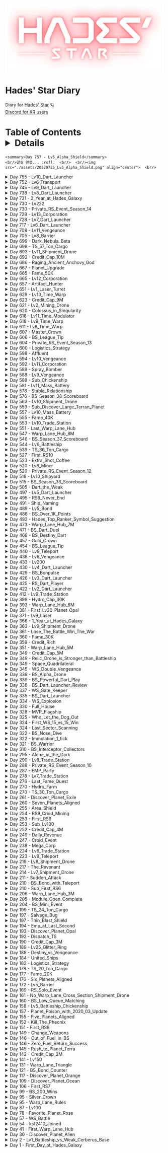 <div align='center'>
  <img src='./assets/logo.png' alt='logo'>
</div>

# Hades' Star Diary
Diary for [Hades' Star](https://store.steampowered.com/app/755800) :ringed_planet:  
[Discord for KR users](http://discord.gg/TR5CJ2p)

# Table of Contents  <details>
    <summary>Day 757 - Lv5_Alpha_Shield</summary>
    <br/>알실 만렙... :rofl:  <br/>  <br/><img src="./assets/20220725_Lv5_Alpha_Shield.png" align="center">  <br/>
  </details>  <details>
    <summary>Day 755 - Lv10_Dart_Launcher</summary>
    <br/>다트 10렙... 외톨이전함의 한계를 돌파하다 :sunglasses:  <br/>  <br/><img src="./assets/20220723_Lv10_Dart_Launcher.png" align="center">  <br/>
  </details>  <details>
    <summary>Day 752 - Lv6_Transport</summary>
    <br/>수송선 6렙 만렙!  <br/>이제 모든 함선이 최종 진화버전에 도달...  <br/>60톤이니 이제 15톤 짜리 9적을 4개씩 싣고 갈 수 있다  <br/>... 9적 많이 돌아야하나... :rofl:  <br/>  <br/><img src="./assets/20220720_Lv6_Transport.png" align="center"><br/>
  </details>  <details>
    <summary>Day 745 - Lv9_Dart_Launcher</summary>
    <br/>다트런처 9레벨 :sunglasses:  <br/>드디어 가장 강력한 휴먼- 인텔리전스 외톨이전함으로 거듭났다...  <br/>  <br/><img src="./assets/20220713_Lv9_Dart_Launcher.png" align="center"><br/>
  </details>  <details>
    <summary>Day 738 - Lv8_Dart_Launcher</summary>
    <br/>다트런처 8렙...  <br/>이제 참치초밥이든 갑오징어든 살살 녹는게 눈에 보인다 :muscle:  <br/>  <br/><img src="./assets/20220706_Lv8_Dart_Launcher.png" align="center"><br/>
  </details>  <details>
    <summary>Day 731 - 2_Year_at_Hades_Galaxy</summary>
    <br/>하데스 은하계 진입 2주년 :kissing_heart:  <br/>
  </details>  <details>
    <summary>Day 730 - Lv222</summary>
    <br/>레벨 222... 딱 좋은 콩 레벨!  <br/>레벨 222... 딱 좋은 콩 레벨!  <br/>  <br/><img src="./assets/20220628_Lv222.png" align="center"><br/>
  </details>  <details>
    <summary>Day 730 - Private_RS_Event_Season_14</summary>
    <br/>비공개 적색성단 이벤트 시즌 14  <br/>혁명군 코퍼레이션 37위!  <br/><br/>이번 시즌에는 종료 2시간 전에 이미 30위 초반대에 안착해서 버티는 느낌이었음 :thinking:  <br/>콥이 승급하는만큼 콥원분들도 고여서 :oil_drum:  <br/>  <br/><img src="./assets/20220628_Private_RS_Event_Season_14.png" align="center"><br/>
  </details>  <details>
    <summary>Day 728 - Lv13_Corporation</summary>
    <br/>이제 콥 유물 20% 보너스!!!  <br/>다... 이루었다... :heart_eyes:   <br/>  <br/><img src="./assets/20220626_Lv13_Corporation.png" align="center"><br/>
  </details>  <details>
    <summary>Day 728 - Lv7_Dart_Launcher</summary>
    <br/>다트런처 7렙 :sunglasses:  <br/>만렙 전함도 이젠 한방에 :wave:     <br/>  <br/><img src="./assets/20220626_Lv7_Dart_Launcher.png" align="center"><br/>
  </details>  <details>
    <summary>Day 717 - Lv6_Dart_Launcher</summary>
    <br/>다트런처 6렙!  <br/>이제 9,000 뎀으로 치킨함도 한방 :chicken:   <br/>  <br/><img src="./assets/20220615_Lv6_Dart_Launcher.png" align="center"><br/>
  </details>  <details>
    <summary>Day 708 - Lv11_Vengeance</summary>
    <br/>복수 11렙!  <br/>275AU에 뿌리는 22K의 광역데미지 :heart_eyes:  <br/>취한다... :beers:  <br/>  <br/><img src="./assets/20220606_Lv11_Vengeance.png" align="center"><br/>
  </details>  <details>
    <summary>Day 705 - Lv8_Barrier</summary>
    <br/>장벽 8레벨 업!  <br/>광활해진 건 좋은데... 복수랑 크기가 똑같아서 고민 :innocent:  <br/>일단 복수 11렙 연구 시작...  <br/>조금만 참자...  <br/>  <br/><img src="./assets/20220603_Lv8_Barrier.png" align="center"><br/>
  </details>  <details>
    <summary>Day 699 - Dark_Nebula_Beta</summary>
    <br/>Dark Nebula Beta  <br/>Steam으로 시작...!   <br/><br/>설정(톱니바퀴) > 속성 > 베타 > 코드입력  <br/>  <br/><img src="./assets/20220528_Dark_Nebula_Beta_01.png" align="center"><br/><br/>약간의 다운로드 후... 뙇하고 다크네뷸라 오픈!  <br/>  <br/><img src="./assets/20220528_Dark_Nebula_Beta_02.png" align="center"><br/><br/>함선... 들이 좀 맘에 안들게 변하고 구멍이(...) 나있고  <br/>일단 비쥬얼적으로는 매우 별로지만 =_=a... 해봅시다 한번...  <br/>  <br/><img src="./assets/20220528_Dark_Nebula_Beta_03.png" align="center">  <br/>
  </details>  <details>
    <summary>Day 698 - TS_57_Ton_Cargo</summary>
    <br/>와! 화물칸 만렙! 10적 3개! :muscle:  <br/><br/><img src="./assets/20220527_TS_57_Ton_Cargo.png" align="center">  <br/>
  </details>  <details>
    <summary>Day 693 - Lv11_Shipment_Drone</summary>
    <br/>수송품드론 11렙! :moneybag:  <br/>... 근데 만렙 업글은 자그마치 1,200만 클딧???  <br/>11적 가능한 클캡인데... 11적 가고나면 클딧 딱히 필요한가... :thinking:  <br/><br/><img src="./assets/20220522_Lv11_Shipment_Drone.png" align="center">  <br/>
  </details>  <details>
    <summary>Day 692 - Credit_Cap_10M</summary>
    <br/>클캡 천만 달성!  <br/>드디어 기다리고 기다리던 수송드론 업글, 화물칸확장 만렙 등이 가능해졌다 :star_struck:  <br/><br/><img src="./assets/20220521_Credit_Cap_10M.png" align="center">  <br/>
  </details>  <details>
    <summary>Day 686 - Raging_Ancient_Anchovy_God</summary>
    <br/>흔한 10적 금광 풍경 :  <br/>분노한 고대 멸치 신들의 습격 :rage:  <br/><br/><img src="./assets/20220515_Raging_Ancient_Anchovy_God.png" align="center">  <br/>
  </details>  <details>
    <summary>Day 667 - Planet_Upgrade</summary>
    <br/>첫 40렙 행성업 완료! :ringed_planet:   <br/><br/><img src="./assets/20220426_Planet_Upgrade.png" align="center">  <br/>
  </details>  <details>
    <summary>Day 665 - Fame_50K</summary>
    <br/>명성 5만 달성! :medal_military:     <br/><br/><img src="./assets/20220424_Fame_50K.png" align="center">  <br/>
  </details>  <details>
    <summary>Day 665 - Lv12_Corporation</summary>
    <br/>유물 18% 콥으로 진화 :triumph:  <br/><br/><img src="./assets/20220424_Lv12_Corporation.png" align="center">  <br/> <br/>
  </details>  <details>
    <summary>Day 657 - Artifact_Hunter</summary>
    <br/>유물사냥꾼 업적 달성! :gem:  <br/><br/><img src="./assets/20220416_Artifact_Hunter.png" align="center">  <br/>
  </details>  <details>
    <summary>Day 651 - Lv1_Laser_Turret</summary>
    <br/>열어버린 판도라의 상자... 금단의 문...  <br/><br/><img src="./assets/20220410_Lv1_Laser_Turret.png" align="center">  <br/>
  </details>  <details>
    <summary>Day 629 - Lv10_Time_Warp</summary>
    <br/>타임워프 드디어 10레벨!<br/>이제야 10적 돌 때 사람다운(?) 타임워프 속도가 나온다 :joy:  <br/>문제는... 수소소비량 1,000 :sob: 실화냐...  <br/><br/><img src="./assets/20220319_Lv10_Time_Warp.png" align="center">  <br/>
  </details>  <details>
    <summary>Day 623 - Credit_Cap_9M</summary>
    <br/>9백만 클캡 달성! <br/>하지만 쓸모있는 클캡은 1천만 클캡부터임... :roll_eyes:      <br/>언제 올리냐... 크흑... :expressionless:  <br/><br/><img src="./assets/20220313_Credit_Cap_9M.png" align="center">   <br/>
  </details>  <details>
    <summary>Day 621 - Lv2_Mining_Drone</summary>
    <br/>수소드론 2렙!  <br/>좀 더 듬직한 ㄷ으로 진화...!!  <br/>이젠 4,000 뎀 폭격기 미사일 두방 컷 맷집을 갖췄다 :joy:  <br/><br/><img src="./assets/20220311_Lv2_Mining_Drone.png" align="center">  <br/>
  </details>  <details>
    <summary>Day 620 - Colossus_in_Singularity</summary>
    <br/>Interstellar in Hades' star :star2:  <br/><br/><img src="./assets/20220310_Colossus_in_Singularity.png" align="center">  <br/>
  </details>  <details>
    <summary>Day 618 - Lv11_Time_Modulator</summary>
    <br/>타임모듈레이터 11렙 달성!  <br/>고향 항성계 전체 4배속! :zany_face:  <br/><br/><img src="./assets/20220308_Lv11_Time_Modulator.png" align="center">  <br/>
  </details>  <details>
    <summary>Day 618 - Lv9_Time_Warp</summary>
    <br/>타임워프 9렙 달성!  <br/>이제 2배속...!  <br/><br/><img src="./assets/20220308_Lv9_Time_Warp.png" align="center">  <br/>
  </details>  <details>
    <summary>Day 611 - Lv8_Time_Warp</summary>
    <br/>타임워프 8렙 달성!  <br/>이제야 좀 타임워프의 시계모양이 멋지구리하게 나온다 ㅋㅋㅋ :blush:    <br/>그동안 너무 없어 보였음 ㅋㅋㅋ :joy:    <br/><br/><img src="./assets/20220301_Lv8_Time_Warp.png" align="center">  <br/>
  </details>  <details>
    <summary>Day 607 - Master_Crown</summary>
    <br/><img src="./assets/20220225_Master_Crown_01.png" align="center"> <br/><br/>자그마치 청성 6개 시즌만에 마스터 왕관 획득 :sob: :crown:  <br/>1,021점으로 마무리했고 내가 알기론 역대 청성 최대 점수다... 감동...  <br/><br/><img src="./assets/20220225_Master_Crown_02.png" align="center"> <br/><br/>시즌 38 ~ 39 에서 청성 매칭점수는 4,450점 이었고 시즌 36 ~ 37 때 셋팅보다 좀 더 방어에 신경 썼더니 결과가 훨씬 좋았다  <br/>오메가로켓이 시원시원한 맛은 있는데 상대 끈텔 대응을 고려해보면 아무래도 운명이 훨 낫고,  <br/> <br/>무엇보다 마지막 중앙셀에서 전함들 내쪽으로 동시에 몰려와서 샌드위치될 때에 스텔스로 타겟팅 피한 뒤 한놈씩 조지는게(?) 탁월했다..  <br/>그리고 다트들면 피할 수 없는 인셉 대응도 스텔스가 매우매우 유용해서 한 5 ~ 6판 정도는 이놈 덕에 망할 판 1등한듯..  <br/><br/>시즌 34 ~ 35 때는... 매칭점수 3,650점으로 준수한 편이었는데,   <br/>아무래도 탈출기가 없고 끈이 2레벨이다 보니 5렙 끈에 너무 무력했다는 점이 아쉬운 셋팅으로 기억이 남는다  <br/>하지만 손맛은 끈펄스를 따라올 콤보가 과연 있을까...? :star_struck:   <br/><br/><img src="./assets/20220225_Master_Crown_03.png" align="center">  <br/>
  </details>  <details>
    <summary>Day 606 - BS_League_Tip</summary>
    <br/>청색성단 리그 팁  <br/>  <br/>---<br/>  <br/>목표는 생존!  <br/>  - 보통 나대면 가장 먼저 죽는다  <br/><br/>1. 최대한 피해 안 입고 마지막까지 체력을 아끼기  <br/><br/>  ㄱ. 상대 플레이어들이 가까이 다가가고 싶지 않게끔 위협 or 짜증나는 모듈로 구성  <br/>    a. 무기 모듈 : 매칭구간(보통 함선 청성점수 -1,000 ~ 1,000 정도로 매칭) 내에서 무기 데미지가 따갑긴 할 정도로 구성 (= 동네북 방지)      <br/>    b. 타임워프+실드 : 타임워프 5레벨부터는 실드 2회 사용가능, 11레벨부터는 실드 3회 사용가능  <br/>    c. 운명 : 어차피 좀 맞으면 운명튀할게 뻔해서 굳이 먼저 때리러 오지 않는다  <br/>    d. 오메가로켓 : 1렙에도 9,000 데미지라는 미친 딜량으로 인해 되도록 가까이 가고싶어하지 않는다  <br/>    e. !복수 : 이건 역효과... 마지막 셀까지 남아있으면 위험하기에 되도록 먼저 제거하러 온다  <br/><br/>ㄴ. 중앙셀 가까운 소행성 미리 안전하게 확보 (청성 빔 안 맞으면서 최대한 오래버틸 수 있는 자리)<br/>  a. 경계 축소에 쫓겨서 급하게 위치선정하려면 꼭 실수가 나옴<br/>    - 중앙셀로 먼저가서 맞고 있거나.. <br/>    - 인터셉터 몰려있는 곳으로 가야하거나.. <br/>    - 딜량 미친 혹은 이엠피 벽치기 대기 중인 상대 함선 자리에 가야하거나..  <br/>    - 외톨이 함선이랑 일기토해야하거나..<br/>  b. 무기, 실드 스펙이 상대적으로 좋으면 상대 플레이어를 위협해서 좋은 자리를 뺏거나 켈베 몰린 섹터로 쫓아내서 좋은 자리를 만들게(?) 하는 것도 가능  <br/>    - 이래저래 매칭구간에서 무기 스펙은 좋고 볼 일  <br/><br/>ㄷ. 켈베, 외톨이 포함 적 함선들끼리 먼저 싸우게하기 (텔레포트, 알파드론, 스텔스)  <br/>  a. 텔레포트, 알파드론: 속칭 인셉날리기 가능  <br/>  b. 텔레포트, 스텔스 : 난전 상황에서 타겟에서 벗어난 뒤 안 맞으면서 때리기(!) 가능     <br/>  c. 마지막 셀에서는 켈베 및 외톨이 모두 Fake 이동 (실제 이동하기 전 이동 준비동작) 만으로 조종하는 것이 가능  <br/>    - 예를 들어 운이 없어 콜로서스랑 같은 소행성에 정박하게 되는 경우.. 콜로서스를 상대쪽으로 먼저 보내고 상대가 내쪽으로 온다면 상대는 콜로서스를 때려서 나를 못때리고 나는 콜로서스와 함께 적을 협공(!)하게 된다  <br/><br/>2. 즉사, 혹은 즉사급 스킬 (끈, 복수, 로켓류 등) 보유 적 함선 대응하기  <br/><br/>  a. 끈 : 텔레포트, 끈, 운명 등으로 대응  <br/>  b. 복수 : 다트런처, 운명, 텔레포트, 블라스터실드 등으로 대응    <br/>  c. 로켓류 : 듀얼레이저, 대형화포, 운명, 블라스터실드 등으로 대응   <br/>  d. 이엠피 : 고레벨 타임워프 혹은 상대 함선보다 한발 빠르게 움직여서 장외패 대응  <br/><br/>3. 즉사, 혹은 즉사급 스킬 & 콤보 보유하기  <br/><br/>상대를 단번에 주님 곁으로 보낼 수 있는 한방은 언제나 소중하다..   <br/>  a. 끈텔 (텔레포트+끈)  <br/>  b. 끈펄스 (임펄스+끈)     <br/>  c. 복수  <br/>  d. 오메가로켓  <br/>  e. 이엠피 (장외패 시키기)  <br/>  <br/>---  <br/>   <br/>청성 매칭 클래스?<br/>    <br/>  청성 매칭점수(HS Compendium App에서 확인가능) 구간에 따라 등장하는 켈베 구성이 달라진다  <br/>  <br/>  인터셉터 1 클래스  <br/>  - 매칭점수 : 대략 -Inf ~ 2,800  <br/>  - 센티넬+가디언+인터셉터 : 섹터에 인터셉터가 최대 2기 존재    <br/>  <br/>  인터셉터 2 클래스  <br/>  - 매칭점수 : 대략 2,800 ~ 3,500    <br/>  - 센티넬+가디언+인터셉터+콜로서스  <br/>  - 섹터에 인터셉터가 최대 3기 존재  <br/>  - 중앙셀 인터셉터 출현  <br/>  <br/>  인터셉터 3 클래스  <br/>  - 매칭점수 : 대략 3,500 ~ 4,500   <br/>  - 센티넬+가디언+인터셉터+콜로서스  <br/>  - 섹터에 인터셉터가 최대 3기 존재  <br/>  - 중앙셀 콜로서스 출현  <br/>  <br/>  폭격기 & 피닉스 클래스  <br/>  - 매칭점수 : 대략 4,500 ~ 6,000   <br/>  - 가디언+인터셉터+콜로서스+폭격기(가끔 없음)  <br/>  - 중앙셀 폭격기 혹은 피닉스 출현  <br/>  - 폭격기 미사일 폭발뎀이 생겨 블실을 기용하는 등 운용에 큰 변화 생김             <br/>  <br/>  스톰 클래스 <br/>  - 대략 6,000 ~ Inf<br/>  - 가디언+인터셉터+콜로서스+폭격기  <br/>  - 중앙셀 스톰 출현    <br/>  <br/>중요한 점은 각 클래스에서 최강의 모듈 스펙을 구성하는 것이다.  <br/>물론 청성 매칭은 -1,000 ~ 1,000 점 가량 넘나들며 매칭을 시키버리기에, <br/>언제나 최강 스펙이 되려면 모든 모듈을 12렙 만렙으로 구성하는 수 밖에는 없다 ㅎㅎ  <br/>  <br/>확실히 말할 수 있는 건..  <br/>각 클래스에서 무기, 실드 등의 모듈이 많이 밀리면 1순위 타겟으로 전락한다는 점이다 (= 동네북)    <br/>
  </details>  <details>
    <summary>Day 604 - Private_RS_Event_Season_13</summary>
    <br/>비공개 적색성단 이벤트 시즌 13  <br/>혁명군 코퍼레이션 24위...!  <br/>  <br/>수소 100만 넘게 쓰고 부계 포도밭도 몇 마지기 갈아엎고... 하지만 보람찬 성과!  <br/>41등으로 전원 야외취침 위기에서 24등으로 대대장 포상으로 변경!!!  <br/>  <br/>마지막 1시간 남았을 때 위기감 느낀 콥원 분들이 모두 달려들어서  <br/>유물도 버리고 뚠뚠이만 잡는 극약처방을하니 한번에 41등 -> 30등 으로 뛰는 쾌거 ㅋㅋㅋㅋㅋ  <br/>  <br/><img src="./assets/20220222_Private_RS_Event_Season_13.png" align="center">  <br/>
  </details>  <details>
    <summary>Day 600 - Logistics_Strategy</summary>
    <br/># 수송품 드론 이용한 수송 요약  <br/><br/>1. 수송품 목적지는 각 행성 & 위성 & 교역정거장 1/N 확률인듯 (체감)  <br/>- 그렇다면 15렙 사막행성 (위성 2개) > 15렙 불행성 (위성 1개) = 15렙 바다행성 (위성 1개) > 나머지 행성 순으로 수송품 목적지가 많다  <br/>- 수송품 목적지가 많을수록 워프레인 연결 우선순위가 높다  <br/>  <br/>2. 수송품 드론 보너스 %를 늘리려면 같은 목적지 수송품을 한 곳에 모아두는 것이 좋다  <br/>- 50렙 행성들은 저장용량이 큰 편이라 수송품을 모아두는 역할에 딱이다  <br/>- 50렙 행성들에 워프레인허브 연결된 목적지들을 분배한다  <br/>- 참고로 행성의 수송품 최대 저장량은 수송품이 생산되는 최대량의 2배다 (50렙 가스행성은 40개 생산되므로 80개 저장가능)  <br/>  <br/>3. 워프레인허브 연결된 섹터가 아닌 곳으로 가는 수송품들은 몰아놓고 릴레이 혹은 직접 배달로 처리  <br/>  <br/>4. 교역정거장들은 행성에 최대한 가까이 붙여 수소를 절약할 것...!  <br/>- 안타깝게도 행성 있는 섹터 안쪽에는 들어갈 수 없어 섹터 끝에 최대한 붙여놓는 게 한계다  <br/>  <br/>5. 주황색 : 목적지 ID, 노란색 : 모아놓는 장소  <br/>  <br/><img src="./assets/20220218_Logistics_Strategy.png" align="center">  <br/> <br/>
  </details>  <details>
    <summary>Day 598 - Affluent</summary>
    <br/>자산가 업적 완료! :moneybag: :gem:  <br/>이렇게보니 백색성단 참여가 돈이 꽤 된다...  <br/><br/><img src="./assets/20220216_Affluent.png" align="center">  <br/> <br/>
  </details>  <details>
    <summary>Day 594 - Lv10_Vengeance</summary>
    <br/>복수 10렙...!  <br/>250AU 광역에 20K 데미지 :star_struck:  <br/><br/><img src="./assets/20220212_Lv10_Vengeance.png" align="center">  <br/> <br/>
  </details>  <details>
    <summary>Day 592 - Lv11_Corporation</summary>
    <br/>코퍼레이션 레벨 11 :laughing:  <br/>이제 유물 보너스 16%.. 매우 훌륭  <br/><br/><img src="./assets/20220210_Lv11_Corporation.png" align="center">  <br/> <br/>
  </details>  <details>
    <summary>Day 589 - Spray_Bomber</summary>
    <br/>작품명 : 융단폭격기  <br/><br/>백색성단 폭격기 펫의 위엄... :vomiting_face:  <br/><br/><img src="./assets/20220207_Spray_Bomber.png" align="center">  <br/> <br/>
  </details>  <details>
    <summary>Day 588 - Lv9_Vengeance</summary>
    <br/>복수 9렙 완성 이제 7장벽보다 긴 범위...! :laughing:  <br/>연이어 복수 10렙 연구 ㄱㄱ  <br/><br/><img src="./assets/20220206_Lv9_Vengeance.png" align="center">  <br/> <br/>
  </details>  <details>
    <summary>Day 588 - Sub_Chickenship</summary>
    <br/>부계 치킨함으로 진화! :poultry_leg:     <br/><br/><img src="./assets/20220206_Sub_Chickenship.png" align="center">  <br/> <br/>
  </details>  <details>
    <summary>Day 581 - Lv11_Mass_Battery</summary>
    <br/>대형화포 11렙!!!  <br/>이제 스톰은 면역이다 :zany_face:  <br/><br/><img src="./assets/20220130_Lv11_Mass_Battery.png" align="center">  <br/> <br/>
  </details>  <details>
    <summary>Day 578 - Stable_Relationship</summary>
    <br/>365일을 존버한 끝에 얻어낸 성과... :innocent:  <br/><br/><img src="./assets/20220127_Stable_Relationship.png" align="center">  <br/> <br/>
  </details>  <details>
    <summary>Day 576 - BS_Season_38_Scoreboard</summary>
    <br/>청성 시즌 38 성과표 :smirk:  <br/>952점으로 3등 :triumph:  <br/>3판이 남아있어 +0~36점이 가능하지만 어차피 1등은 불가능하므로 패스<br/>졌지만... 잘 싸웠다... 흑흑...  <br/><br/>그나저나 청성 지박령 맵핵키드가 1,010점으로 드디어 졸업... <br/>나도 졸업 좀...  <br/><br/><img src="./assets/20220125_BS_Season_38_Scoreboard.png" align="center">  <br/>
  </details>  <details>
    <summary>Day 563 - Lv10_Shipment_Drone</summary>
    <br/>수송품드론 10레벨 달성!!! :moneybag:  <br/><br/>수소소비량 10,000 -> 12,500 으로 증가  <br/><br/><img src="./assets/20220112_Lv10_Shipment_Drone.png" align="center">  <br/> <br/>
  </details>  <details>
    <summary>Day 559 - Sub_Discover_Large_Terran_Planet</summary>
    <br/>거대 육지행성까지 찾아버린 부계...  <br/>대충 7적 정도 찍고말줄 알았는데 어느새 8적도 넘어버륌...  <br/>귀찮아서 요즘 거의 안해주는데도 시간 누적이란 역시 무섭... :alarm_clock:  <br/><br/><img src="./assets/20220108_Sub_Discover_Large_Terran_Planet.png" align="center">  <br/>
  </details>  <details>
    <summary>Day 557 - Lv10_Mass_Battery</summary>
    <br/>대형화포 10렙 달성!  <br/><br/><img src="./assets/20220106_Lv10_Mass_Battery.png" align="center">  <br/> <br/>
  </details>  <details>
    <summary>Day 555 - Fame_40K</summary>
    <br/>명성 40K 달성!  <br/><br/><img src="./assets/20220104_Fame_40K.png" align="center">  <br/>
  </details>  <details>
    <summary>Day 553 - Lv10_Trade_Station</summary>
    <br/>교역정거장 만렙 달성!!! :moneybag:  <br/><br/><img src="./assets/20220102_Lv10_Trade_Station.png" align="center">  <br/>
  </details>  <details>
    <summary>Day 551 - Last_Warp_Lane_Hub</summary>
    <br/>2021년의 마지막 날 모든 워프레인허브 건설 완료   <br/><br/><img src="./assets/20211231_Last_Warp_Lane_Hub.png" align="center">  <br/>
  </details>  <details>
    <summary>Day 547 - Warp_Lane_Hub_8M</summary>
    <br/>8M 워프레인허브 완공!   <br/><br/><img src="./assets/20211227_Warp_Lane_Hub_8M.png" align="center">  <br/>
  </details>  <details>
    <summary>Day 546 - BS_Season_37_Scoreboard</summary>
    <br/>2021년 마무리인 청성 시즌 37 성과표  <br/>말아먹은 판도 말아먹은 판이고... 연말 긴급업무가 쏟아진 덕분에 아예 빼먹고 못한 판들이 많이 보임  <br/>... 살려... 줘... :innocent:  <br/><br/><img src="./assets/20211226_BS_Season_37_Scoreboard.png" align="center">  <br/>
  </details>  <details>
    <summary>Day 544 - Lv6_Battleship</summary>
    <br/>Goodbye Chicken,  <br/>Welcome Lamborghini.  <br/><br/><img src="./assets/20211224_Lv6_Battleship.png" align="center">  <br/>
  </details>  <details>
    <summary>Day 539 - TS_36_Ton_Cargo</summary>
    <br/>36톤 완성...!  <br/>이제 10적 2개씩 수송!  <br/><br/><img src="./assets/20211219_TS_36_Ton_Cargo.png" align="center">  <br/>
  </details>  <details>
    <summary>Day 527 - First_RS10</summary>
    <br/>10적 첫 진입!!!  <br/><br/>1트엔 폭망했고 2트째엔 게이트 옆에 10행이 있어서 1행하는 데에 성공! :smiling_face_with_three_hearts:   <br/>내가... 직접 캔 10적 유물 4개 넘나 소듕... :heart_eyes:  <br/><br/><img src="./assets/20211207_First_RS10.png" align="center">  <br/>
  </details>  <details>
    <summary>Day 523 - Extra_Shot_Coffee</summary>
    <br/>Ristretto, Espresso, Cold Brew  <br/><br/>(수소로켓) 샷 추가한 (적색성단연장) 찐한 각성 커피 3대장 완성...! :coffee:  <br/><br/><img src="./assets/20211203_Extra_Shot_Coffee.png" align="center">  <br/>
  </details>  <details>
    <summary>Day 520 - Lv6_Miner</summary>
    <br/>나도 드디어 6레벨 채굴이...!  <br/>동시에 수소로켓 연구 시작 :laughing:  <br/>전투형 커세어의 활약을 기대하고 있음 :boom:  <br/><br/><img src="./assets/20211130_Lv6_Miner.png" align="center">  <br/>
  </details>  <details>
    <summary>Day 520 - Private_RS_Event_Season_12</summary>
    <br/>비공개 적색성단 이벤트 시즌 12  <br/>혁명군 코퍼레이션 33위...!  <br/><br/>정말 순간적으로 메가콥이 된 느낌을 받을 수 있었다 :laughing:  <br/>무슨 9적 큐가 풀팟으로 계속 돌아가는지 ㅋㅋㅋㅋ  <br/><br/><img src="./assets/20211130_Private_RS_Event_Season_12.png" align="center">  <br/>
  </details>  <details>
    <summary>Day 518 - Lv10_Shipyard</summary>
    <br/>함선제작소 10렙 달성...!  <br/>수송선 8대가 아주 뿌- 듯 :smile:    <br/><br/><img src="./assets/20211128_Lv10_Shipyard.png" align="center">  <br/>
  </details>  <details>
    <summary>Day 515 - BS_Season_36_Scoreboard</summary>
    <br/>청색성단 시즌 36 성과표  <br/>내일은 안하고 시즌 37로 넘길거니까... 이게 최종 점수!  <br/>아주 골고루 엉망진창이었음 =_=ㅋ  <br/><br/>다음 시즌엔 본 게임이라 잘해야할텐데...  <br/><br/><img src="./assets/20211125_BS_Season_36_Scoreboard.png" align="center">  <br/>
  </details>  <details>
    <summary>Day 505 - Dart_the_Weak</summary>
    <br/>다트 야캐욧!!!  <br/>:plate_with_cutlery: :deer:  <br/><br/><img src="./assets/20211115_Dart_the_Weak.png" align="center">  <br/>
  </details>  <details>
    <summary>Day 497 - Lv5_Dart_Launcher</summary>
    <br/>다트 런처 5렙... 이제 인셉도 한방 :innocent:  <br/>치킨함 한방까지는 앞으로 1렙... :coffin:  <br/>청성 다음 시즌을 위한 모든 준비가 끝났다 :smirk:  <br/><br/><img src="./assets/20211107_Lv5_Dart_Launcher.png" align="center">  <br/>
  </details>  <details>
    <summary>Day 495 - RS9_Never_End</summary>
    <br/>대충 9적 길다는 짤  <br/><br/><img src="./assets/20211105_RS9_Never_End.png" align="center">  <br/>
  </details>  <details>
    <summary>Day 491 - Ship_Naming</summary>
    <br/>함선들 이름으로 제법 마음에 드는 컨셉을 잡았다...  <br/><br/>백성은 성과에 따라 크레딧이 달라지니 스톡옵션  <br/>청성은 성과내면 크레딧이 들어오니 인센티브  <br/>수송이는 꾸준히 수입을 내니 샐러리  <br/>채굴이는 연료니까 커피 :coffee:  <br/><br/>적성 대포 & 복수는 덩어리만 남기고 싹 걸러주니까 필터  <br/>적성 다트 & 블실 & 장벽은 핵심이니까 코어  <br/>적성 다트 & 타임워프는 있으면 편리하니 포매터 :laughing:  <br/><br/><img src="./assets/20211101_Ship_Naming.png" align="center">  <br/>
  </details>  <details>
    <summary>Day 489 - Lv5_Bond</summary>
    <br/>끈 5렙 달성 :smirk:  <br/><br/>청성에서 받은 3,000 크리스탈 좀 써서 2 -> 5 로 한번에 쩜~프  <br/>사정거리 좀 길어지고 시간 좀 길어졌을 뿐인데  <br/>사용감각은 거의 다른 모듈을 쓰는 수준...  <br/><br/>그럼 끈 12렙은 대체 어떤 세상인 겁니까 선생님?! :monocle_face:  <br/><br/><img src="./assets/20211030_Lv5_Bond.png" align="center">  <br/>
  </details>  <details>
    <summary>Day 486 - BS_Over_1K_Points</summary>
    <br/>시즌 35 청성 마스터에 도전하였으나...  <br/>목표하였던 1,000점을 넘기고도 샤킬님에게 패배 :rofl:  <br/>뭐... 일단 목표치는 달성했으니... :smirk:  <br/><br/>다음 시즌을 쉬고 다다음 시즌에 도전할지 그냥 다음 시즌도 연습 + 크리스탈 벌이 겸 해볼지 고민되는 중 :thinking:  <br/><br/><img src="./assets/20211027_BS_Over_1K_Points.png" align="center">  <br/>
  </details>  <details>
    <summary>Day 482 - Hades_Top_Ranker_Symbol_Suggestion</summary>
    <br/>각 성단별 랭커 심볼에 대한 단상...  <br/>헤드기어보다는 후광같은 걸로 표현했으면 훨씬 더 좋았을것 같다  <br/>현재 심볼 그대로라면 백성 랭커는 영 되고싶지않다 :smirk:    <br/><br/><img src="./assets/20211023_Hades_Top_Ranker_Symbol_Suggestion.png" align="center">  <br/>
  </details>  <details>
    <summary>Day 473 - Warp_Lane_Hub_7M</summary>
    <br/>7백만 워프레인허브 완공! :yum:    <br/><br/><img src="./assets/20211014_Warp_Lane_Hub_7M.png" align="center">  <br/>
  </details>  <details>
    <summary>Day 471 - BS_Dart_Duel</summary>
    <br/>청성 다트 랭커 간의 막고라....  <br/>패자는 즉시 5등 :weary:   <br/><br/>상대가 10오실에 6다트라 무기 실드 모두 열세였는데...  <br/>다행히 상대가 다트 무빙샷 매커니즘에 익숙치 않아 다트 미사일 6대 중 1대만 맞고 승리 :laughing:  <br/>원래는 2대 맞을 건데 임펄스로 긴급탈출해서 생존! 2대 맞았으면 죽었을듯...  <br/><br/>그나저나... 4렙 다트 4대나 꽂아야 간신히 죽다니... 역시 10오실 미친 실드량 :confused:  <br/><br/>[youtube video](https://youtu.be/QV3F4djVQD0)    <br/><br/><img src="./assets/20211012_BS_Dart_Duel.png" align="center">    <br/>
  </details>  <details>
    <summary>Day 468 - BS_Destiny_Dart</summary>
    <br/>운명의 다트... :dart::star2:    <br/><br/>[youtube video](https://youtu.be/GkIXZApo_Xg)  <br/><br/><img src="./assets/20211009_BS_Destiny_Dart.png" align="center">  <br/>
  </details>  <details>
    <summary>Day 457 - Gold_Crown</summary>
    <br/>청성 금왕관으로 업그레이드! :crown:  <br/>다음 시즌엔 꼭 청성 마스터... :sob:  <br/><br/><img src="./assets/20210928_Gold_Crown.png" align="center">  <br/>
  </details>  <details>
    <summary>Day 454 - BS_League_Tip</summary>
    <br/>청색성단 리그 1일차에 청성 랭킹 6판 (all 1등 시 총 72점) 확보 방법  <br/><br/>---<br/><br/>문제 상황 :  <br/><br/>리그 시작 전에 청성을 안하고 쌓아두면 청성 보상이 2일치 쌓이듯 랭킹 6판 (하루에 랭킹 3판씩 생성) 이 쌓여있을거라고 생각하지만 실은 랭킹 3판 + 1판 = 4판 밖에 쌓이지 않는다. 청성 랭커를 노린다면 몇점 차이로 승부가 갈리는 경우도 있으므로, 이는 매우 크리티컬한 문제다.  <br/><br/>---<br/><br/>해결 방법 :  <br/><br/>청성 리그는 한국 시간으로 대략 새벽 2시 20분에 시작하고 끝난다. 이 점을 이용하여 다음과 같은 플레이가 가능하다.  <br/><br/>1. 리그 종료 시각 전으로 청성 재충전 시간을 맞춰 놓는다 (예시 : 1d 5h = 한국 시간 저녁 9시)  <br/>(개발자 발언 링크 : https://discordapp.com/channels/255083954036670464/255083954036670464/522124798323720194)  <br/><br/>2. 리그 종료 0d 5h 에는 청성을 하지 않는다 (랭킹 3판 생성)  <br/><br/>3. 리그 종료 후 새로운 리그에서 청성을 한다  <br/><br/>4. 이후 새로운 리그 29d 5h 에 랭킹 3판이 다시 생기면 청성을 한다 (이로서 청성 1일차에 랭킹 6판 완료)  <br/><br/>5. 새로운 리그가 종료되기 전에 3판 + (30일 * 3판) = 총 93판을 플레이  <br/><br/>리그 기간 내내 all 1등 시 93판 * 12점 = 1,116점으로 이론 상 최대점수 획득이 가능하다.  <br/><br/>참고로 역대 청성 1등은 940 ~ 1,000 점 수준에 형성되어 있으며 이는 1등/1등/2등 = 32점으로 하루 평균 4점 감점 당한 수준이다.  <br/>
  </details>  <details>
    <summary>Day 440 - Lv9_Teleport</summary>
    <br/>9텔의 위엄... 어마무시한 범위보소 :100:  <br/>근데 수소 소비량 800... :pensive:  <br/><br/><img src="./assets/20210911_Lv9_Teleport.png" align="center">  <br/> <br/>
  </details>  <details>
    <summary>Day 438 - Lv8_Vengeance</summary>
    <br/>복수 8렙 달성 :star2:  <br/><br/><img src="./assets/20210909_Lv8_Vengeance.png" align="center">  <br/> <br/>
  </details>  <details>
    <summary>Day 433 - Lv200</summary>
    <br/>200렙 달성!<br/>플레이 433일만에 튜토리얼 끝낸 늅 :hatching_chick:  <br/><br/><img src="./assets/20210904_Lv200.png" align="center">  <br/>
  </details>  <details>
    <summary>Day 430 - Lv4_Dart_Launcher</summary>
    <br/>다트 4렙 달성...!  <br/>이제 가디언 한방따리! 드루와 드루와 :boom:  <br/><br/><img src="./assets/20210901_Lv4_Dart_Launcher.png" align="center">  <br/>
  </details>  <details>
    <summary>Day 429 - BS_Bonpulse</summary>
    <br/>청성 업계인의 새로운 무기 : 끈펄스 :star2:    <br/><br/>[youtube video](https://youtu.be/lKttyMr1nCE)  <br/><img src="./assets/20210831_BS_Bonpulse.png" align="center">  <br/> <br/>
  </details>  <details>
    <summary>Day 426 - Lv3_Dart_Launcher</summary>
    <br/>다트 3렙 완료!  <br/>좀 더 강해진 기분이 든다 :muscle:    <br/><br/><img src="./assets/20210828_Lv3_Dart_Launcher.png" align="center">  <br/>
  </details>  <details>
    <summary>Day 425 - RS_Dart_Player</summary>
    <br/>9적 다다대 조합으로 성공적 변경 :kissing_heart:  <br/><br/>처음에는 적응안돼서 1행 실패 3~5회 연속으로하다가...  <br/>눈물을 흘리며 텔 모두 빼고 강화에 복수2개까지 껴서 1행 간신히 성공...  <br/><br/>이 렙 먹고 뚜벅이라니!!! :sob: <br/><br/>하지만 좀 더 돌다보니 손(?)이 업그레이드 되어서 다시 강화랑 복수 하나 빼고 텔포 재설치 후 솔로 1행 성공!  <br/>뚜벅이 탈출 성공 :innocent:  <br/><br/>현재 조합은  <br/><br/>8대형/4오실/8텔/7복수/3재활/1안식  <br/>2다트/5블실/8텔/7장벽/3재활/1안식  <br/>2다트/1광실/8텔/7장벽/3재활/1안식  <br/><br/><img src="./assets/20210827_RS_Dart_Player.png" align="center">  <br/>
  </details>  <details>
    <summary>Day 422 - Lv2_Dart_Launcher</summary>
    <br/>다트런쳐 2렙 :rocket:    <br/>인터셉터 한방 컷 나오는 5렙까지 쭉 달릴 예정 :wink:  <br/><br/><img src="./assets/20210824_Lv2_Dart_Launcher.png" align="center">  <br/>
  </details>  <details>
    <summary>Day 412 - Lv9_Trade_Station</summary>
    <br/>교역정거장 9렙 완공!  <br/><br/><img src="./assets/20210814_Lv9_Trade_Station.png" align="center">  <br/>
  </details>  <details>
    <summary>Day 399 - Hydro_Cap_30K</summary>
    <br/>수소캡 30만 달성!  <br/><br/><img src="./assets/20210801_Hydro_Cap_30K.png" align="center">   <br/>
  </details>  <details>
    <summary>Day 393 - Warp_Lane_Hub_6M</summary>
    <br/>6M 워프레인허브 완공!  <br/>스페이스 나스카 문양을 완성해가고 있다... :star_struck:  <br/><br/><img src="./assets/20210726_Warp_Lane_Hub_6M.png" align="center">   <br/>
  </details>  <details>
    <summary>Day 381 - First_Lv30_Planet_Opal</summary>
    <br/>첫 레벨 30 행성...!  <br/>우주엘레베이터가 인상적이다. 언제 설치됐지 :monocle_face:  <br/><br/><img src="./assets/20210714_First_Lv30_Planet_Opal.png" align="center">  <br/> <br/>
  </details>  <details>
    <summary>Day 371 - Lv9_Laser</summary>
    <br/>9레 완성!  <br/>6레부터 한번에 쭉달려서 9레가 되니 정말 체감 파워 뿜뿜 :star_struck:   <br/>이제 청성에서도 백성에서도 맞대결이 두렵지 않다 :muscle:  <br/><br/><img src="./assets/20210704_Lv9_Laser.png" align="center">  <br/> <br/>
  </details>  <details>
    <summary>Day 366 - 1_Year_at_Hades_Galaxy</summary>
    <br/>하데스 은하계 진입 1주년 :kissing_heart:  <br/>
  </details>  <details>
    <summary>Day 363 - Lv9_Shipment_Drone</summary>
    <br/>수송품드론 9레벨 달성!!! :moneybag:  <br/><br/>수소소비량 7,500 -> 10,000 으로 증가  <br/><br/><img src="./assets/20210626_Lv9_Shipment_Drone.png" align="center">  <br/> <br/>
  </details>  <details>
    <summary>Day 361 - Lose_The_Battle_Win_The_War</summary>
    <br/>백성 격언 중 "상대 콥에 12끈이 보이거든 1행이나 하라..." 는 말이 있다  <br/>질게 뻔한 한타 싸움... 하지만 백성에서는 기습적 동맥경화(?) 한 방이면 모든 게 끝!  <br/><br/>방심한 상대는 우리 전함들을 한번 전멸시키고 유물을 163개나 10행에 넣어두고도 딱 2개...  <br/>그것도 인트러스트로 간신히 가져갈 수 있었다 ㅋㅋㅋ  <br/><br/>최종 스코어는 자그마치 26 : 2 로 낙승!  <br/><br/>[youtube video](https://youtu.be/qNXM8x_8c8g)   <br/><br/><img src="./assets/20210624_Lose_The_Battle_Win_The_War.png" align="center">   <br/>
  </details>  <details>
    <summary>Day 360 - Fame_30K</summary>
    <br/>명성 30,000 달성!!  <br/><br/><img src="./assets/20210623_Fame_30K.png" align="center">   <br/>
  </details>  <details>
    <summary>Day 359 - Credit_Rich</summary>
    <br/>나도 이제 크레딧 부- 자 :moneybag:  <br/><br/><img src="./assets/20210622_Credit_Rich.png" align="center">   <br/>
  </details>  <details>
    <summary>Day 351 - Warp_Lane_Hub_5M</summary>
    <br/>5M 워프레인허브 완공 :star_struck:  <br/><br/><img src="./assets/20210614_Warp_Lane_Hub_5M.png" align="center">   <br/>
  </details>  <details>
    <summary>Day 349 - Credit_Cap_5M</summary>
    <br/>5백만 클캡 달성! <br/>드뎌 워프레인, 수송드론 5백만따리 업그레이드 하겠구먼!  <br/>  <br/>
  </details>  <details>
    <summary>Day 349 - Relic_Drone_is_Stronger_than_Battleship</summary>
    <br/>긴장이 흐르는 국경지대...  <br/><br/>초반 격전지 였던 10시 방향 10행에서 무력으로 밀린 후 :sob:  <br/>급하게 5시 방향 10행으로 변경.  <br/><br/>근데 웃긴 건 압도적 점수 차이로 이길 예정 :roll_eyes:  <br/>고렙 유물드론이 이렇게 중요합니다...  <br/><br/><img src="./assets/20210612_Relic_Drone_is_Stronger_than_Battleship.png" align="center">   <br/>
  </details>  <details>
    <summary>Day 349 - Space_Quadrilateral</summary>
    <br/>범- 우주적 도형 생성...    <br/><br/><img src="./assets/20210612_Space_Quadrilateral.png" align="center">   <br/>
  </details>  <details>
    <summary>Day 345 - WS_Double_Vengeance</summary>
    <br/>더블 복수 예열 중...  <br/><br/><img src="./assets/20210608_WS_Double_Vengeance.png" align="center">   <br/>
  </details>  <details>
    <summary>Day 339 - BS_Alpha_Drone</summary>
    <br/>청성 종이비행기 날리기의 핵심은 역시  <br/>종이비행기의 내구력!  <br/><br/>1렙 : 400, 2렙 1,200, 3렙 2,500 인데  <br/>인셉 DPS가 90이니 3렙이면 인셉 3마리 협공도 약 9초 정도 버틸 수 있는 수준!  <br/><br/>이정도면 인셉 날리기엔 이론상 충분하다  <br/>빨리 올려서 다음 시즌은 제발 성공적으로... :weary:  <br/><br/><img src="./assets/20210602_BS_Alpha_Drone.png" align="center">   <br/>
  </details>  <details>
    <summary>Day 339 - BS_Powerful_Dart_Play</summary>
    <br/>다트 1렙 + 광실 1렙으로 전함 2대 순삭하기...  <br/>진짜 맞기만하면 엄청 쎄긴하다 다트 :star_struck:  <br/><br/>[youtube video](https://youtu.be/yTFV_2I4Hbc)  <br/>
  </details>  <details>
    <summary>Day 338 - BS_Dart_Launcher_Review</summary>
    <br/>청성 다트 모듈로 도전 후기 <br/><br/>1. 인셉은 최악의 적 :  <br/>딱 달라붙은 상태 아니면 같은 위치에서 인셉 하나한테 영거리 다트 쏴도 못 맞춘다 (오메가 실드 사용 시)  <br/><br/>2. 다트의 긴 사정거리는 패널티 :  <br/>보통이면 안 닿고 스쳐지나갈 위치인데 어그로 끌려서 인셉들이 몰려듬 :weary:  <br/><br/>3. 종잇장도 맞들면 망 :  <br/>다트와 본체가 인셉에게 동시에 맞으니 안 그래도 종잇장인 광역실드가 살살 녹아버림 :sob: (광역 실드 사용 시)  <br/><br/>4. 너덜너덜 :  <br/>타임워프로 실드 2장 쓰는데도 켈베들 처리하고나면 너덜너덜...  <br/>광역 실드는 살살 녹아서, 오메가 실드는 딜 로스가 너무 많아서.. :vomiting_face:  <br/><br/>결론  <br/><br/>다트는 고급 사용자용 모듈 맞음 ㅇㅇ; 당할 땐 신박한데 쓰는 입장에선 좋지만은 않은 모듈    <br/>이번 시즌은 망... 알파드론 3렙으로 인셉들 싹 치우는 거 가능한지 시험해보고 <br/>안된다 싶으면 차라리 원래 하던대로 포격끼고 도는 게 나을 듯  <br/>랭크 매칭율로 보나 승률로 보나 이래저래...   <br/>
  </details>  <details>
    <summary>Day 337 - WS_Gate_Keeper</summary>
    <br/>다트 찍고 처음으로 해보는 백색성단 게이트키퍼  <br/><br/>주요 임무는 펫 삼을 켈베 하나를 끈텔로 납치 후 다트로 피해 없는 교전상태를 유지,  <br/>외근 나간 다른 전함들이 도약으로 빠른 귀환 & 모듈 교환이 가능하도록 하는 것  <br/><br/>이 직무는 간단해보이지만 사실 텔, 끈, 다트, 장벽 4개 모듈이 필요한 콤비네이션...!!  <br/><br/><img src="./assets/20210531_WS_Gate_Keeper.png" align="center">   <br/>
  </details>  <details>
    <summary>Day 335 - BS_Dart_Launcher</summary>
    <br/>청색성단 다음 시즌 도전 준비 (거의) 완료...  <br/>끈 2렙이랑 알파드론 3렙으로만 올리면 되는데,  <br/>뭐 크리티컬한 셋팅인 다트 1렙과 복수 7렙은 준비가 완료되었으니 문제 없음!  <br/> <br/><img src="./assets/20210529_BS_Dart_Launcher.png" align="center">   <br/>
  </details>  <details>
    <summary>Day 334 - WS_Explosion</summary>
    <br/>하데스 스타 최고의 장관은 역시 백색성단 폭파씬 :bomb:  <br/> <br/><img src="./assets/20210528_WS_Explosion.png" align="center">   <br/>
  </details>  <details>
    <summary>Day 330 - Full_House</summary>
    <br/>마지막 섹터 스캔을 끝으로 마지막 행성이자 두번째 얼음행성 발견 완료! :ice_cube:  <br/>두개의 강한켈베기지를 적성3+청성1+백성1 = 전함 5대 총동원해서 밀어버리고  <br/>노랑성단 탐험가 + 식민지 개척자 업적도 완료하니,  <br/>이제 후반부 컨텐츠에 들어섰구나... 하는 느낌이 확~ 온다 :sweat_smile:  <br/> <br/><img src="./assets/20210524_Full_House.png" align="center">   <br/>
  </details>  <details>
    <summary>Day 328 - MVP_Flagship</summary>
    <br/>이번 백색성단의 MVP : 기함  <br/>유물 22개 + 수송 2대 + 채굴 1대 잡아먹는 기염을 토해 승리 굳히기를 해냄...!  <br/>상대는 10행 점거하고 우리는 5행 점거했는데 ㅋㅋㅋㅋㅋ  <br/>게이트키퍼가 얼마나 중요한 포지션인지 확인할 수 있었던 판이었음 :laughing:  <br/> <br/><img src="./assets/20210522_MVP_Flagship.png" align="center">   <br/>
  </details>  <details>
    <summary>Day 325 - Who_Let_the_Dog_Out</summary>
    <br/>1다트 2광실 12탐웦의 무시무시함을 목격...  <br/>기동력 실화냐...  <br/>이기긴 했는데 리얼 운빨 :fearful:  <br/><br/>[youtube video](https://youtu.be/PIAtvsS8rHk)  <br/><br/><img src="./assets/20210519_Who_Let_the_Dog_Out.png" align="center">   <br/>
  </details>  <details>
    <summary>Day 324 - First_WS_15_vs_15_Win</summary>
    <br/>백색 첫 15 vs 15 승리...!  <br/>9적 오고 3티어 승리를 하니 120만 클딧에 8만 수소...! :moneybag:  <br/>달달하다 :honey_pot:  <br/><br/><img src="./assets/20210518_First_WS_15_vs_15_Win.png" align="center">   <br/>
  </details>  <details>
    <summary>Day 324 - Last_Sector_Scanning</summary>
    <br/>마지막 섹터까지 오픈 중...  <br/>결국 끝을 보게 만드는구나 더럽게 안나오는 얼행2... :sweat:    <br/><br/><img src="./assets/20210518_Last_Sector_Scanning.png" align="center">   <br/>
  </details>  <details>
    <summary>Day 322 - BS_Nose_Dive</summary>
    <br/>"난 죽음을 택하겠다!"  <br/><br/>[youtube video](https://youtu.be/GCREdQUiNvI)  <br/>
  </details>  <details>
    <summary>Day 322 - Immolation_1_tick</summary>
    <br/>기함 이몰레이션을 처음 직접 써봤다...  <br/>1틱 차이로는 피가 0이되어도 켈베 함선 이미지가 남아있다는 것을 확인 신기신기... :sweat_smile:  <br/><br/><img src="./assets/20210516_Immolation_1_tick.png" align="center">   <br/>
  </details>  <details>
    <summary>Day 321 - BS_Warrior</summary>
    <br/>청색성단 워리어 업적 완료!  <br/><br/><img src="./assets/20210515_BS_Warrior.png" align="center">   <br/>
  </details>  <details>
    <summary>Day 310 - BS_Interceptor_Collectors</summary>
    <br/>착한인셉 42친구 모으기 퀘스트...  <br/>게으름피우다 2시간 남짓 남았을 때 18친구밖에 못 모은 상태였는데  <br/>청성에서 수기+재활용+강화+안식끼고 인셉대환장파티를 열어 가볍게 해결!  <br/>참고로 돌다보니 안건데 내 전함 터진 이후에 인셉을 다른 전함이 잡더라도 카운트 올라감!  <br/><br/>[youtube video](https://www.youtube.com/watch?v=jO-uUAJO9wc)  <br/><br/><img src="./assets/20210504_BS_Interceptor_Collectors.png" align="center">   <br/>
  </details>  <details>
    <summary>Day 295 - Alone_in_the_Dark</summary>
    <br/>강력한 켈베기지와 켈베함선이 그득할게 뻔한 미확인섹터를 안전하게 건너가는 채굴이...  <br/><br/><img src="./assets/20210419_Alone_in_the_Dark.png" align="center">  <br/>
  </details>  <details>
    <summary>Day 290 - Lv8_Trade_Station</summary>
    <br/>교역정거장 8렙 완공!  <br/>교역정거장 6렙의 약 2배 효율... 믓찌다...  <br/>수송품 당 1,000 클딧 넘었다고 좋아했었는데 이젠 2,000 클딧! :heart_eyes:  <br/><br/><img src="./assets/20210414_Lv8_Trade_Station.png" align="center">  <br/>
  </details>  <details>
    <summary>Day 288 - Private_RS_Event_Season_10</summary>
    <br/>비공개 적색성단 이벤트 시즌 10 종료  <br/><br/>혁명군 코퍼레이션 136위 / 342,029점  <br/>NOVA 코퍼레이션 181위 / 302,197점  <br/><br/>NOVA 콥에선 기본급 100% 인상(?) 받고 용병으로 뛰었고 (8적 16개, 7적 142개, 6적 18개) * 2 매출을 내는데 성공 :laughing:  <br/>200위권 밖일때부터 달려서 결국 200위 순위권에 뙇 모습이 나올 때의 그 뿌듯함이란...  <br/> <br/>7적 비공으로 유물 2배로 받아가며 뛰니 수소가 흑자가 나는 것을 볼 수 있었다...! 넘나리 풍성한 이벤트!  <br/>I also credit joa :money_mouth_face:    <br/><br/><img src="./assets/20210412_Private_RS_Event_Season_10.png" align="center">  <br/>
  </details>  <details>
    <summary>Day 287 - EMP_Party</summary>
    <br/>신나게 터지는 EMP에 맞춰 인셉 댄스...  <br/><br/>[youtube video](https://youtu.be/SmfuUwMQXh0)<br/><br/><img src="./assets/20210411_EMP_Party.png" align="center">  <br/>
  </details>  <details>
    <summary>Day 278 - Lv7_Trade_Station</summary>
    <br/>교역정거장 7렙 완성!  <br/>시간 당 1,568 클딧 :kissing_closed_eyes:  <br/><br/><img src="./assets/20210402_Lv7_Trade_Station.png" align="center">  <br/>
  </details>  <details>
    <summary>Day 276 - Last_Fame_Quest</summary>
    <br/>마지막 명성퀘 완료...!  <br/>27,000 명성에 750,000 크레딧 112,500 수소 획득 :laughing:  <br/><br/><img src="./assets/20210331_Last_Fame_Quest.png" align="center">  <br/>
  </details>  <details>
    <summary>Day 270 - Hydro_Farm</summary>
    <br/>부계 첫 포도밭 완성!  <br/>섹터 당 보유 수소량 : 21,000 = 1,500 * 14  <br/><br/>제네시스 1렙으로 시작해서 정말 오래걸렸다 :sob:  <br/><br/><img src="./assets/20210325_Hydro_Farm.png" align="center">  <br/>
  </details>  <details>
    <summary>Day 270 - TS_30_Ton_Cargo</summary>
    <br/>수송선 30톤 달성...!!!  <br/>이제 7적 3개씩, 9적 2개씩! :blush:  <br/><br/><img src="./assets/20210325_TS_30_Ton_Cargo.png" align="center">  <br/>
  </details>  <details>
    <summary>Day 261 - Discover_Planet_Exile</summary>
    <br/>첫번째 얼음행성 발견...!!! :ice_cube:  <br/><br/><img src="./assets/20210316_Discover_Planet_Exile.png" align="center"><br/>
  </details>  <details>
    <summary>Day 260 - Seven_Planets_Aligned</summary>
    <br/>부계 행성이 드디어 7개 1열로 완성되었다...  <br/>하데스 스타에서 행성을 1열로 늘어놓을수 있는 최대치 :zany_face:  <br/>이제 우주가 멸망할 일만 남은 건가  <br/><br/><img src="./assets/20210315_Seven_Planets_Aligned.png" align="center">  <br/>
  </details>  <details>
    <summary>Day 255 - Area_Shield</summary>
    <br/>9적에서 광역실드 도입...  <br/>처음엔 오메가실드 2대 빼고 광실 2대 넣었는데  <br/>너무 종잇장이라... 선봉함은 오실로 교체했더니 편- 안.  <br/><br/>화력 딸려서 3포격 했더니  <br/>피닉스 터지고 나오는 힐링포션(?) 인 센티넬들이  <br/>독약으로 바뀌어서 엄청 따가웠는데 :skull_and_crossbones:   <br/>이제 블실함 터질 걱정 안해도 되서 기쁘다 :laughing:  <br/><br/><img src="./assets/20210310_Area_Shield.png" align="center">  <br/>
  </details>  <details>
    <summary>Day 254 - RS9_Croid_Mining</summary>
    <br/>오늘도 평화로운 9적 꿀광...  <br/>이웃 섹터 폭격기 & 스톰이 격한 환영 중이다  <br/><br/>[youtube video](https://www.youtube.com/watch?v=-eu2N5eVj0s)  <br/><img src="./assets/20210309_RS9_Croid_Mining.png" align="center">  <br/>
  </details>  <details>
    <summary>Day 253 - First_RS9</summary>
    <br/>첫 9적 진입...  <br/>9적 행성이 불 행성인 이유를 알았다  <br/>불 맛이기 때문이다 :fire:    <br/>EMP 쓰고 1스톰, 2피닉, 1봄버 섹터를 밀어보려했으나 전멸 :sob:  <br/>화력 창렬... :vomiting_face:  <br/>8포격이 시급하다...  <br/><br/><img src="./assets/20210308_First_RS9_01.png" align="center">  <br/><br/>==========================<br/><br/>대형화포 빼고 EMP + 3포격 셋팅으로 화력 보강하여 1행 성공...!  <br/>8적 처음갔을때 재활용 빼고 4렙 전함으로 몸비틀어 깨던만큼은 아니지만 역시 편안한 클리어는 아님 :weary:  <br/>그나저나 9적 15톤이라 유물 1개씩 들고오니 수송선 6대 가야 행성 1개 간신히 다 털어오네... :sob:  <br/>10화물실확장 모듈 1순위로 변경!!!  <br/>도면 2,333장 더 모아야한다...  <br/><br/><img src="./assets/20210308_First_RS9_02.png" align="center">  <br/>
  </details>  <details>
    <summary>Day 253 - Sub_Lv100</summary>
    <br/>부계 100렙 달성...!  <br/><br/><img src="./assets/20210308_Sub_Lv100.png" align="center">  <br/>
  </details>  <details>
    <summary>Day 252 - Credit_Cap_4M</summary>
    <br/>400만 클캡...! :money_mouth_face:  <br/>9적 가즈아!!!  <br/><br/><img src="./assets/20210307_Credit_Cap_4M.jpg" align="center">  <br/>
  </details>  <details>
    <summary>Day 249 - Daily_Revenue</summary>
    <br/>크레딧 1일 수입 내역  <br/><br/>총합 : 1,245,685    <br/>청성 : 169,650  <br/>꿀광 (적성 8렙) : 300,000 = 150,000 * 2 (2배 이벤트)  <br/>유물 연구 (적성 8렙 테트) : 49,600 = 6,200 * 8회  <br/>유물 재활용 (적성 7렙) : 192,000 = 2,400 * 20개 * 4회  <br/>수송 (수송품드론 8렙, 교역정거장 6렙 3개, 행성 14개) : 534,435 = 1,245,685 - 169,650 - 300,000 - 49,600 - 192,000  <br/><br/><img src="./assets/20210304_Daily_Revenue.png" align="center">  <br/>
  </details>  <details>
    <summary>Day 247 - Croid_Event</summary>
    <br/>적성 꿀광 2배 이벤트라니...  <br/>이럴줄 알았으면 교역정거장 업글할게 아니라 빨리 9적부터 갔을텐데 ㅠㅠ  <br/><br/>크리스탈 박아볼까... 잠시 생각했으나<br/>9적 기준 2배 45만 클딧이라 8적 기준 30만 클딧이랑 차이가 15만 클딧...  <br/>7일 차이라고 생각하면 105만 클딧...  <br/>일일 클딧 수입이 100만이니 그냥 하루 놀았다 생각하고 패스하는 걸로... :sob:    <br/><br/><img src="./assets/20210302_Croid_Event.png" align="center">  <br/>
  </details>  <details>
    <summary>Day 238 - Mega_Corp</summary>
    <br/>Mega Corp. 개념 및 소개  <br/><br/>Hades' Star 의 적색성단(이하 적성으로 축약표기) 매칭은 크게 2가지다  <br/>  1. 전세계 유저 임의 매칭 (= 공개적성, 공적)  <br/>  2. 코퍼레이션 내 매칭 (= 비공개적성, 비공)  <br/><br/>이때 1번의 문제는 수질(?) 이 너무 안좋다는 것이다  <br/>매칭돼고 유물이 있는 행성을 클리어하기보단 크레딧을 주는 Croid 만 캐고있거나  <br/>아예 전함은 워프를 시키지도 않는 날먹러가 있거나...  <br/>심한 경우 인터셉터 및 디스트로이어를 이용한 트롤링까지 다양하다  <br/><br/>그래서 2번을 택하자니...   <br/>내가 속해있는 코퍼레이션에 내가 도는 적성 레벨에 맞는 유저가 대기중인 경우가 적다는 단점이 있다  <br/>이에 양쪽의 단점을 메꾸기 위해 생겨난 것이 콥들의 연합체인 "메가 코퍼레이션" (이하 메가콥으로 축약표기)이다  <br/><br/>메가콥을 만들기 위한 준비물은 다음과 같다  <br/>  1. 디스코드 서버  <br/>  2. 유저 매칭큐를 위한 봇 개발  <br/>  3. 매칭된 유저들이 모여서 비공을 돌릴 코퍼레이션들 (자리가 부족할 경우를 대비해 여러개의 콥이 필요하다)  <br/><br/>현재 활발하게 돌고있는 메가콥으로는...  <br/><br/>[Black Star Order](https://discord.gg/YrCvGAYCbm)  <br/>[United Industries of Hades](https://discord.gg/3KVpbu89W5) 등이 있다  <br/><br/>BSO 는 적성을 돌기위한 최소모듈렙 기준이 있으며 수소채굴 및 행성공략순서 등 룰이 타이트하다    <br/>한편 UIH 의 경우 해당 최소조건이 없으며 전반적으로 자유로운 편이다  <br/><br/>플레이 자유도 : BSO < UIH < 공적  <br/><br/>필자는 UIH를 주로 돌기에 해당 메가콥 이용법에 대한 간단한 소개를 첨부한다  <br/><br/>1. 가입: 위 첨부한 discord url 을 통해 가입 후 #lobby 에서 관리자에게 게임 내 소속 콥 및 이름을 말하고 ally 권한을 받는다 (guest -> ally)  <br/><img src="./assets/20210221_Mega_Corp_01.png" align="center">  <br/><br/>2. self 권한주기 (적성 ping 요청): #self-assignable-roles 에서 ping (알림) 을 받길 원하는 적성 레벨 이모지를 클릭한다  <br/><img src="./assets/20210221_Mega_Corp_02.png" align="center">  <br/><br/>3. 자신의 전함 상태에 따른 정보 표시: #lobby 에서 !rsmod 라고 타이핑하면 DM(개인메세지) 으로 자신의 전함 상태를 표시할 수 있는 메뉴가 전달된다  <br/><img src="./assets/20210221_Mega_Corp_03.png" align="center">  <br/><br/>4. 적성 큐에 참여: #uih-rs 에서 참여하길 원하는 적성 레벨 이모지를 클릭한다  <br/><img src="./assets/20210221_Mega_Corp_04.png" align="center">  <br/><br/>5. 적절한 콥에 모여 비공 참여: 구성 자회사(?) 콥 명단은 #welcome 에 나와있으니 참고  <br/><img src="./assets/20210221_Mega_Corp_05.png" align="center">  <br/>
  </details>  <details>
    <summary>Day 224 - Lv6_Trade_Station</summary>
    <br/>교역정거장 6레벨 달성...!  <br/>드디어 1,000 클딧 넘는 수송품들이 보이기 시작했다 :laughing:  <br/><br/><img src="./assets/20210207_Lv6_Trade_Station.png" align="center">  <br/>
  </details>  <details>
    <summary>Day 223 - Lv8_Teleport</summary>
    <br/>Lv8 텔레포트 장착!  <br/>황색성단에서조차 엄청 넓다...!  <br/>다 좋은데 이용료가 500 수소로 증가... ㄷㄷ    <br/><br/><img src="./assets/20210206_Lv8_Teleport.jpg" align="center">  <br/>
  </details>  <details>
    <summary>Day 219 - Lv8_Shipment_Drone</summary>
    <br/>수송품드론 8렙!  <br/>수소 소비량이 5,000 -> 7,500 으로 증가...  <br/>그리고 드디어 기다리고 기다리던 텔레포트 8렙 클릭!   <br/><br/><img src="./assets/20210202_Lv8_Shipment_Drone.jpg" align="center">  <br/>
  </details>  <details>
    <summary>Day 217 - The_Revenant</summary>
    <br/>혁명군 콥 비공개 적성에서 있었던 사건  <br/>제목은 "레버넌트: 죽음에서 돌아온 자" 정도로 하면 될듯...?  <br/>채굴이 장벽과 수송선 발송과 텔 기타 등등으로 간신히 사상자 발생은 막음 ㅋㅋㅋ  <br/><br/>[youtube video](https://www.youtube.com/watch?v=TYgv0dWEKZE)  <br/><br/><img src="./assets/20210131_The_Revenant.png" align="center">  <br/>
  </details>  <details>
    <summary>Day 214 - Lv7_Shipment_Drone</summary>
    <br/>수송품드론 7렙!  <br/>수소 소비량이 4,000 -> 5,000 으로 증가...  <br/>연이어 수송품드론 8렙 클릭!  <br/><br/><img src="./assets/20210128_Lv7_Shipment_Drone.jpg" align="center">  <br/>
  </details>  <details>
    <summary>Day 211 - Sudden_Attack</summary>
    <br/>채굴을 마치자 채구리 편대가 펼쳐지면서 센티넬의 기습을 받았다...  <br/>... 내가 이래서 채굴함은 모조리 안식처를 달지 -_-;  <br/><br/>다시 돌려보니 육안으로는 펼쳐진거 같지도 않은게 함정  <br/><br/>[youtube video](https://www.youtube.com/watch?v=Th024yHSZQU)    <br/>
  </details>  <details>
    <summary>Day 210 - BS_Bond_with_Teleport</summary>
    <br/>청성 끈텔 첫 성공...!  <br/>끈이 1렙이라 시간 엄청 짧은데다가  <br/>텔은 주로 인셉날리기만해서 =_=a (로우큐에선 나름 위협적...)  <br/>끈텔 콤보는 이제서야 처음 써먹어봄...!  <br/><br/>[youtube video](https://www.youtube.com/watch?v=DthLX9jCKmE)  <br/>
  </details>  <details>
    <summary>Day 210 - Sub_First_RS6</summary>
    <br/>부계 첫 6적 진입...  <br/>현재 클캡이 25만이고... 7적이 100만이니까...    <br/>실화냐 =_=a  <br/><br/><img src="./assets/20210124_Sub_First_RS6.png" align="center">    <br/>
  </details>  <details>
    <summary>Day 206 - Warp_Lane_Hub_3M</summary>
    <br/>3백만 워프레인허브 완공...!  <br/><br/><img src="./assets/20210120_Warp_Lane_Hub_3M.png" align="center">  <br/>
  </details>  <details>
    <summary>Day 205 - Module_Open_Complete</summary>
    <br/>달콤한 11적 테트 오픈...  <br/>원격 폭탄 모듈을 끝으로 해제된 모듈 59/59 완성!  <br/>
  </details>  <details>
    <summary>Day 204 - BS_Mini_Event</summary>
    <br/>아몰라님이 주최하신 청성미니게임 공동2등...!  <br/><br/>===  <br/><br/>참가자격  <br/>본계정으로 누구나 참여가능  <br/><br/>진행일정<br/>14일 00:00 ~ 21일 23:59  <br/><br/>참가보상<br/>1등 11적 사면체 40개  <br/>2등 11적 사면체 20개  <br/>3등 11적 사면체 10개  <br/>(수송함 용량 20톤미만인 분은 적재가능한 최고레벨 사면체로 지급)  <br/><br/>===  <br/><br/>Kayden         12점 12점 12점 - 36점  <br/>Curycu         12점 08점 12점 - 32점  <br/>Voyager        12점 08점 12점 - 32점  <br/>MONSONG        12점 12점 05점 - 29점  <br/>기원설화       12점 05점 12점 - 29점  <br/>Grandverg      08점 03점 12점 - 23점  <br/>jin6939        08점 00점 12점 - 20점   <br/>
  </details>  <details>
    <summary>Day 199 - TS_24_Ton_Cargo</summary>
    <br/>드디어 수송선 24톤 달성!  <br/>8적 2개씩, 6적 3개씩 콜~!  <br/>수소 절약의 시작...!!!  <br/><br/><img src="./assets/20210113_TS_24_Ton_Cargo.png" align="center">  <br/>
  </details>  <details>
    <summary>Day 197 - Salvage_Bug</summary>
    <br/>황색성단에서 힐섹터를 만들었는데...  <br/>왜 옆 섹터에서 터져도 피가 차는걸까 =_=?  <br/><br/>[youtube video](https://www.youtube.com/watch?v=pqmCUCXy79s)  <br/><br/><img src="./assets/20210111_Salvage_Bug.png" align="center">  <br/>
  </details>  <details>
    <summary>Day 197 - Thin_Blast_Shield</summary>
    <br/>꿀광 캐는 김에 1행도 밀고 유물 캐오자... 로 시작된 비극...  <br/>옆집 디스트로이어가 놀러왔고 3렙 블실은 수송선 5대에 전함 3대까지 감싸기엔 너무 얇았고...  <br/>결국 수송선 5대가 터지는 비극으로 마무리...  <br/>발송 모듈까지 달아 총 손해는 약 112,500 * 5대 = 562,500 클딧  <br/>대략 0.7일의 수입을 손해보았다 ㅠ.ㅠ...  <br/><br/>[youtube video](https://www.youtube.com/watch?v=KfxtjN9HZPc)  <br/><br/><img src="./assets/20210111_Thin_Blast_Shield.png" align="center">  <br/>
  </details>  <details>
    <summary>Day 194 - Emp_at_Last_Second</summary>
    <br/>디스트로이어 행성파괴 1초 남겨두고 잡는 기분...!!  <br/>하데스스타 게임 플레이가 전반적으로 느- 린 편이긴한데  <br/>7렙 이상 적색성단들에서는 제법 긴박하다...  <br/><br/>[youtube video](https://www.youtube.com/watch?v=Is1tyYsdiUA)  <br/><br/><img src="./assets/20210108_Emp_at_Last_Second.png" align="center">  <br/>
  </details>  <details>
    <summary>Day 193 - Discover_Planet_Opal</summary>
    <br/>새로운 행성의 발견과 동시에 집 정리...  <br/>홈 경기에서는 전함 수 제한이 없어 아주 가뿐하다~  <br/><br/>"... 포격 맛 좀 볼래?"  <br/><br/>[youtube video](https://www.youtube.com/watch?v=hoBCpJ7jJRs)  <br/><br/><img src="./assets/20210107_Discover_Planet_Opal.png" align="center">  <br/>
  </details>  <details>
    <summary>Day 192 - Dispatch_TS</summary>
    <br/>모든 수송선에 발송 설치 후 실전 투입...!  <br/>발송 1렙이 예열시간은 좀 걸리지만 (유물 6개면 24초*6개 = 144초 = 2분 24초)  <br/>수소 소비량이 1,000으로 가장 착해서 유지할 예정!  <br/>발송으로 가고 텔로 돌아오는 아주 바람직한 그림...  <br/><br/>그러니 제발 터지지만 말아줘 :sob:  <br/>복구비는 1대 당 112,500 클딧 (...)  <br/><br/><img src="./assets/20210106_Dispatch_TS.jpg" align="center">  <br/>
  </details>  <details>
    <summary>Day 190 - Credit_Cap_3M</summary>
    <br/>300만 클캡 :kissing_heart:  <br/>
  </details>  <details>
    <summary>Day 189 - Lv25_Glitter_Ring</summary>
    <br/>레벨 25가 되자 링에 반짝이가 뿌려짐 :ringed_planet: :sparkles:  <br/><br/><img src="./assets/20210103_Lv25_Glitter_Ring.png" align="center">  <br/>
  </details>  <details>
    <summary>Day 188 - Destiny_vs_Vengeance</summary>
    <br/>운명 함선에 복수 쓰려는 분이 계셔서 교훈을 드렸음 :kissing_heart:  <br/><br/>[youtube video](https://www.youtube.com/watch?v=VhcXbJYl2E4)  <br/><img src="./assets/20210102_Destiny_vs_Vengeance.jpg" align="center">  <br/>
  </details>  <details>
    <summary>Day 184 - United_Ships</summary>
    <br/>부계로 5적 공적 뛰다가 목격한 명장면...  <br/>뭉쳐야 산다...!  <br/><br/><img src="./assets/20201229_United_Ships_01.jpg" align="center">  <br/><img src="./assets/20201229_United_Ships_02.jpg" align="center">  <br/>
  </details>  <details>
    <summary>Day 182 - Logistics_Strategy</summary>
    <br/># 수송품 드론 + 릴레이 수송 요약  <br/><br/>1. 수송품 목적지는 각 행성 & 위성 & 교역정거장 1/N 확률인듯 (체감)  <br/>  - 그렇다면 15렙 사막행성 (위성 2개) > 15렙 불행성 (위성 1개) = 15렙 바다행성 (위성 1개) > 나머지 행성 순으로 수송품 목적지가 많다  <br/><br/>2. 수송품 드론 보너스 %를 늘리려면 같은 목적지 수송품을 한 곳에 모아두는 것이 좋다  <br/>  - 50렙 행성들은 저장용량이 큰 편이라 수송품을 모아두는 역할에 딱이다  <br/>  - 50렙 행성들에 워프레인허브 연결된 목적지들을 분배한다  <br/>  - 참고로 행성의 수송품 최대 저장량은 수송품이 생산되는 최대량의 2배다 (50렙 가스행성은 40개 생산되므로 80개 저장가능)  <br/><br/>3. 워프레인허브 연결된 섹터가 아닌 곳으로 가는 수송품들은 몰아놓고 릴레이행  <br/><br/>4. 교역정거장들은 행성에 최대한 가까이 붙여 수소를 절약할 것...!  <br/>  - 안타깝게도 행성 있는 섹터 안쪽에는 들어갈 수 없어 섹터 끝에 최대한 붙여놓는 게 한계다  <br/><br/>5. 주황색 : 목적지 ID, 노란색 : 모아놓는 장소, 하늘색 : 모아놓고 릴레이  <br/><br/><img src="./assets/20201227_Logistics_Strategy.png" align="center">  <br/>
  </details>  <details>
    <summary>Day 178 - TS_20_Ton_Cargo</summary>
    <br/>수송선 20톤 달성...!  <br/>드디어 7적 2개씩 들수 있게 됌 ㅠ.ㅠ...  <br/>이제 꿀광 빼곤 8적 바이바이  <br/>
  </details>  <details>
    <summary>Day 177 - Fame_20K</summary>
    <br/>명성 20,000 달성!!  <br/><br/><img src="./assets/20201222_Fame_20K.png" align="center"><br/>
  </details>  <details>
    <summary>Day 176 - Six_Planets_Aligned</summary>
    <br/>부계의 행성 6개가 1열로 늘어섬...  <br/>별들이 제자리를 찾았으니 이제 위대한 옛 존재들이 깨어난다...  <br/><br/><img src="./assets/20201221_Six_Planets_Aligned.png" align="center"><br/>
  </details>  <details>
    <summary>Day 172 - Lv5_Barrier</summary>
    <br/>장벽 5렙 업그레이드!  <br/>이제 나도 넓다!  <br/><br/><img src="./assets/20201217_Lv5_Barrier.png" align="center"><br/>
  </details>  <details>
    <summary>Day 169 - RS_Solo_Event</summary>
    <br/>아몰라님이 주최하신 솔로적성게임 8적부문 1등...!  <br/>... 사실 참가자가 1명 :sob:  <br/><br/>===  <br/><br/>최고레벨단계 적성을 1인 비공개로 한판 진행하여 가장 높은 포인트를 기록한 사람이 승리  <br/><br/>참가자격  <br/>적성스캐너 최고레벨이 7-9인 본계정  <br/>7적 부문, 8적 부문, 9적 부문 3가지 중에서 최고레벨 부문으로만 참가가능  <br/><br/>진행일정  <br/>지금~적성이벤트끝나는 순간 (2020.12.14 ~ 2020.12.16)  <br/><br/>참가보상  <br/>9적부문1등 - 11적 보라 파랑 노랑 중 종류 선택하여 16개  <br/>8적부문 1등 - 11적 노랑 10적 보라 파랑 중 종류 선택하여 16개  <br/>7적부문 1등 - 10적 파랑 노랑 9적 보라 중 종류 선택하여 16개  <br/><br/>===  <br/><br/>9적(3명참가) - jin6939(5278점)  <br/>8적(1명참가) - curycu(1716점)  <br/>7적 - 참가자없음  <br/>
  </details>  <details>
    <summary>Day 161 - No_Warp_Lane_Cross_Section_Shipment_Drone</summary>
    <br/><img src="./assets/20201206_No_Warp_Lane_Cross_Section_Shipment_Drone.png" align="center"><br/>
  </details>  <details>
    <summary>Day 160 - BS_Low_Queue_Matching</summary>
    <br/>청성에서 적색스캐너레벨 평가 빠진 이후 5렙 전함인데도 3~4렙 전함 상대 로우큐만 잡히는 중  <br/>벌써 10판 가까이...  <br/><br/>구성원 모듈렙이 다들 낮은 관계로 외톨이도 저렙, 중앙셀 켈베도 저렙.  <br/>청성 난이도 너무 높다면 일부러 저렙 모듈 껴놔서 난이도 다운하는 것도 좋은 방법일 것 같음  <br/><br/>레이저 9렙 오메가실드 8렙 쓰고 5~6렙 전함에 중앙셀 스톰 만나는 것보단  <br/>그냥 썩혀둔 화포 6렙 패시브실드 5렙 쓰고 로우큐 매칭하는게 정신건강에 더 나을 수도...  <br/><br/><img src="./assets/20201205_BS_Low_Queue_Matching.png" align="center"><br/>
  </details>  <details>
    <summary>Day 158 - Lv5_Battleship_Chickenship</summary>
    <br/>치킨함 완성! :laughing:  <br/>드디어 다시 재활용 모듈을 설치!!  <br/><br/><img src="./assets/20201203_Lv5_Battleship_Chickenship.jpg" align="center"><br/>
  </details>  <details>
    <summary>Day 157 - Planet_Poison_with_2020_03_Update</summary>
    <br/>2020.03 update 되면서 행성 모습들이 변경...  <br/>특히 바다행성들은 묻지도 따지지도 않고 무조건 초록색 불빛이 나도록 변경되었다...  <br/><br/>덕분에 나의 Rose 행성은 Poison 행성으로 개명 =_=  <br/>망...  <br/><br/><img src="./assets/20201202_Planet_Poison_with_2020_03_Update.png" align="center"><br/>
  </details>  <details>
    <summary>Day 155 - Five_Planets_Aligned</summary>
    <br/>부캐 키워보니 왜 행성뽑기운빨겜이란 말이 나왔는지 깨달음  <br/>행성 5개 직선배치 실화냐...  <br/>수송효율 똥망 :poop:  <br/><br/><img src="./assets/20201130_Five_Planets_Aligned.png" align="center"><br/>
  </details>  <details>
    <summary>Day 152 - Kill_The_Pheonix</summary>
    <br/>emp + teleport 선타 먹인 445 포포대 조합으로 8광 섹터 밀기 성공!  <br/>문제는 4렙 전함 텔 자리 없어 재활용 뺌 =_=  <br/>재활용 없이는 1섹터가 한계...  <br/><br/>5렙 전함 업글 눌러놨으니  <br/>1주일 후엔 다시 재활용 끼는 걸로 ㅠㅠㅠ  <br/><br/><img src="./assets/20201127_Kill_The_Pheonix.png" align="center"><br/>
  </details>  <details>
    <summary>Day 151 - First_RS8</summary>
    <br/>8적 첫 진입  <br/>445 포포대 조합으로 피닉스 잡기 실패 ㅠ...  <br/><br/><img src="./assets/20201126_First_RS8.jpg" align="center"><br/>
  </details>  <details>
    <summary>Day 149 - Change_Weapons</summary>
    <br/>665 레듀대 조합에서 445 포포대로 전환...  <br/>아직 포격 뎀이 너무 낮아 장벽 체감시간이 너무 짧다 :tired_face:  <br/>
  </details>  <details>
    <summary>Day 146 - Out_of_Fuel_in_BS</summary>
    <br/>청색성단 끈으로 마무리 지으려고하는데...  <br/>상점으로 이동하라곸ㅋㅋㅋ?  <br/>수소 부족 청성으로 메꿀 땐 주의 :tired_face:  <br/><br/><img src="./assets/20201121_Out_of_Fuel_in_BS.png" align="center"><br/>
  </details>  <details>
    <summary>Day 146 - Zero_Fuel_Return_Success</summary>
    <br/>수소 0 상태로 적색성단 점프게이트 귀환  <br/>소문으로만 괜찮다고 듣고 해보긴 처음이라 두근두근...  <br/><br/><img src="./assets/20201121_Zero_Fuel_Return_Success.jpg" align="center"><br/>
  </details>  <details>
    <summary>Day 145 - Rush_to_Planet_Terra</summary>
    <br/><img src="./assets/20201120_Rush_to_Planet_Terra.png" align="center"><br/>
  </details>  <details>
    <summary>Day 142 - Credit_Cap_2M</summary>
    <br/>200만 클캡 :laughing:  <br/>
  </details>  <details>
    <summary>Day 141 - Lv150</summary>
    <br/>150렙 달성  <br/>
  </details>  <details>
    <summary>Day 131 - Warp_Lane_Triangle</summary>
    <br/>150만 워프레인을 끝으로 항성외곽순환로 완공  <br/>1일 이용료 6660 수소  <br/><br/><img src="./assets/20201106_Warp_Lane_Triangle.png" align="center"><br/>
  </details>  <details>
    <summary>Day 121 - BS_Bond_Counter</summary>
    <br/>청색성단 6전함, 5전함, 외톨이 2대 매칭...  <br/>마지막 상대 5끈이라 반쯤 포기하고 있었는데 맞끈 카운터로 어찌어찌 기적적 승리...  <br/><br/>[youtube video](https://youtu.be/TJeWz9vuZx8)<br/><br/><img src="./assets/20201027_BS_Bond_Counter.png" align="center"><br/>
  </details>  <details>
    <summary>Day 117 - Discover_Planet_Orange</summary>
    <br/><img src="./assets/20201023_Discover_Planet_Orange.png" align="center"><br/>
  </details>  <details>
    <summary>Day 109 - Discover_Planet_Ocean</summary>
    <br/><img src="./assets/20201015_Discover_Planet_Ocean.png" align="center"><br/>
  </details>  <details>
    <summary>Day 106 - First_RS7</summary>
    <br/>7적 첫 진입  <br/>첫 진입 기념인지... 내 섹터 근처엔 오징어가 하나도 없었음  <br/>플레이해보니 무기를 더 올리거나 실드를 더 올리거나 해야할 듯...  <br/>
  </details>  <details>
    <summary>Day 99 - BS_200_Wins</summary>
    <br/>청색성단 200회 승리  <br/>
  </details>  <details>
    <summary>Day 95 - Silver_Crown</summary>
    <br/>청색성단 베테랑 칭호  <br/>은왕관 겟 :crown:  <br/>
  </details>  <details>
    <summary>Day 95 - Warp_Lane_Rules</summary>
    <br/>워프레인허브 본격 증설 시작...  <br/><br/><img src="./assets/20201001_Warp_Lane_Rules.jpg" align="center"><br/>
  </details>  <details>
    <summary>Day 87 - Lv100</summary>
    <br/>레벨 100 달성!<br/><br/><img src="./assets/20200923_Lv100.jpg" align="center"><br/>
  </details>  <details>
    <summary>Day 78 - Favorite_Planet_Rose</summary>
    <br/>내가 제일 좋아하는 행성... 색이 아주 마음에 든다  <br/><br/><img src="./assets/20200914_Favorite_Planet_Rose.png" align="center"><br/>
  </details>  <details>
    <summary>Day 57 - WS_Battle</summary>
    <br/>처음 들어간 코퍼레이션인 토끼풀에서 백색성단 뛸 당시...  <br/><br/><img src="./assets/20200824_WS_Battle.jpg" align="center"><br/>
  </details>  <details>
    <summary>Day 54 - kst2410_Joined</summary>
    <br/>친구를 꼬셔서 게임 시작... 수소 약탈을 자주하러 감 =_=ㅋ  <br/><br/><img src="./assets/20200821_kst2410_Joined.jpg" align="center"><br/>
  </details>  <details>
    <summary>Day 41 - First_Warp_Lane_Hub</summary>
    <br/><img src="./assets/20200808_First_Warp_Lane_Hub.png" align="center"><br/>
  </details>  <details>
    <summary>Day 30 - Discover_Planet_Alien</summary>
    <br/><img src="./assets/20200728_Discover_Planet_Alien.png" align="center"><br/>
  </details>  <details>
    <summary>Day 2 - Lv1_Battleship_vs_Weak_Cerberus_Base</summary>
    <br/>꼬물이 1렙 전함으로 잘도 터트렸네... 실드도 알파실드 1렙이었는데 =_=a  <br/><br/><img src="./assets/20200630_Lv1_Battleship_vs_Weak_Cerberus_Base.jpg" align="center"><br/>
  </details>  <details>
    <summary>Day 1 - First_Day_at_Hades_Galaxy</summary>
    <br/>하데스 은하계 진입 1일차 :ringed_planet:  <br/>
  </details>
